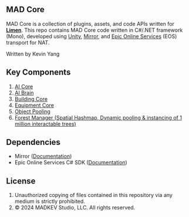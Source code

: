 ## MAD Core
MAD Core is a collection of plugins, assets, and code APIs written for **[Limen](https://www.madkev.com/limen)**. This repo contains MAD Core code written in C#/.NET framework (Mono), developed using [Unity](https://docs.unity3d.com/Manual/index.html), [Mirror](https://github.com/vis2k/Mirror), and [Epic Online Services](https://dev.epicgames.com/en-US/services) (EOS) transport for NAT.

Written by Kevin Yang

## Key Components
1. [AI Core](https://github.com/MadkevOP7/MAD-Core/blob/main/_AI/GhostAI.cs)
2. [AI Brain](https://github.com/MadkevOP7/MAD-Core/blob/main/_AI/AIBrain.cs)
3. [Building Core](https://github.com/MadkevOP7/MAD-Core/blob/main/_Mechanics/Building/GlobalBuild.cs)
5. [Equipment Core](https://github.com/MadkevOP7/MAD-Core/blob/main/_Mechanics/Equipments/EquipmentManager.cs)
6. [Object Pooling](https://github.com/MadkevOP7/MAD-Core/blob/main/_Object%20Pooling/ObjectPool.cs)
7. [Forest Manager (Spatial Hashmap, Dynamic pooling & instancing of 1 million interactable trees)](https://github.com/MadkevOP7/MAD-Core/blob/main/_Forest/Scripts/ForestManager.cs)



## Dependencies
- Mirror ([Documentation](https://mirror-networking.gitbook.io/docs/))
- Epic Online Services C# SDK ([Documentation](https://dev.epicgames.com/docs/services/en-US/index.html))

## License
1. Unauthorized copying of files contained in this repository via any medium is strictly prohibited.
2. © 2024 MADKEV Studio, LLC. All rights reserved.

